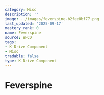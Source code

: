 ```yaml
---
category: Misc
description: ''
image: ../images/feverspine-b2fee8bf77.png
last_updated: '2025-09-17'
mastery_rank: 0
name: Feverspine
source: WFCD
tags:
- K-Drive Component
- Misc
tradable: false
type: K-Drive Component
---
```


# Feverspine

